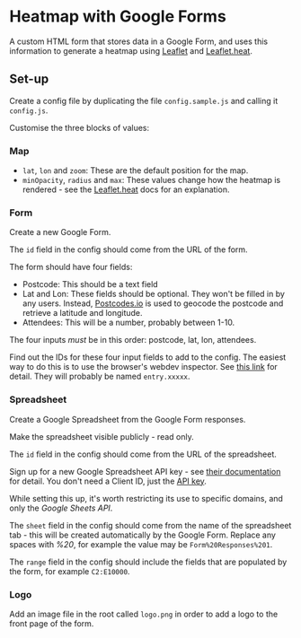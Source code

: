 # Heatmap with Google Forms

A custom HTML form that stores data in a Google Form, and uses this information to generate a heatmap using [Leaflet](https://leafletjs.com/) and [Leaflet.heat](https://github.com/Leaflet/Leaflet.heat).


## Set-up

Create a config file by duplicating the file `config.sample.js` and calling it `config.js`.

Customise the three blocks of values:


### Map

 - `lat`, `lon` and `zoom`: These are the default position for the map.
 - `minOpacity`, `radius` and `max`: These values change how the heatmap is rendered - see the [Leaflet.heat](https://github.com/Leaflet/Leaflet.heat) docs for an explanation.


### Form

Create a new Google Form.

The `id` field in the config should come from the URL of the form.

The form should have four fields:

 - Postcode: This should be a text field
 - Lat and Lon: These fields should be optional. They won't be filled in by any users. Instead, [Postcodes.io](https://postcodes.io/) is used to geocode the postcode and retrieve a latitude and longitude.
 - Attendees: This will be a number, probably between 1-10.

The four inputs *must* be in this order: postcode, lat, lon, attendees.

Find out the IDs for these four input fields to add to the config. The easiest way to do this is to use the browser's webdev inspector. See [this link](https://github.com/jsdevel/google-form) for detail. They will probably be named `entry.xxxxx`.


### Spreadsheet

Create a Google Spreadsheet from the Google Form responses.

Make the spreadsheet visible publicly - read only.

The `id` field in the config should come from the URL of the spreadsheet.

Sign up for a new Google Spreadsheet API key - see [their documentation](https://developers.google.com/sheets/api/quickstart/js) for detail. You don't need a Client ID, just the [API key](https://console.developers.google.com/apis/credentials).

While setting this up, it's worth restricting its use to specific domains, and only the _Google Sheets API_.

The `sheet` field in the config should come from the name of the spreadsheet tab - this will be created automatically by the Google Form. Replace any spaces with _%20_, for example the value may be `Form%20Responses%201`.

The `range` field in the config should include the fields that are populated by the form, for example `C2:E10000`.

### Logo

Add an image file in the root called `logo.png` in order to add a logo to the front page of the form.

